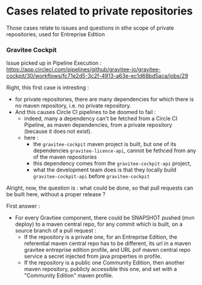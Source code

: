 # Cases related to private repositories


Those cases relate to issues and questions in sthe scope of private repositories, used for Entreprise Edition


### Gravitee Cockpit

Issue picked up in Pipeline Execution : https://app.circleci.com/pipelines/github/gravitee-io/gravitee-cockpit/30/workflows/fc71e2d5-3c2f-4913-a63e-ec1d68bd5aca/jobs/29

Right, this first case is intresting :
* for private repositories, there are many dependencies for which there is no maven repository, i.e. no private repository.
* And this causes Circle CI pipelines to be doomed to fail :
  * indeed, many a dependency can't be fetched from a Circle CI Pipeline, as maven dependencies, from a private repository (because it does not exist).
  * here :
    * the `gravitee-cockpit` maven project is built, but one of its dependencies `gravitee-licence-api`, cannot be fethced from any of the maven repositories
    * this dependency comes from the `gravitee-cockpit-api` project,
    * what the development team does is that they locally build `gravitee-cockpit-api` before `gravitee-cockpit`

Alright, now, the question is : what could be done, so that pull requests can be built here, without a proper release ?

First answer :
* For every Gravtiee component, there could be SNAPSHOT pushed (mvn deploy) to a maven central repo, for any commit which is built, on a source branch of a pull request :
  * If the repository is a private one, for an Entreprise Edition, the referential maven central repo has to be different, its url  in a maven gravitee entreprise edition profile, and URL pof maven central repo service a secret injected from java properties in profile.
  * If the repository is a public one Community Edition, then another maven repository, publicly accessible this one, and set with a "Community Edition" maven profile.
